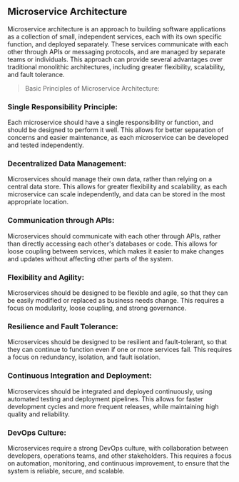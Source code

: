 ## Microservice Architecture

Microservice architecture is an approach to building software applications as a collection of small, independent services, each with its own specific function, and deployed separately. These services communicate with each other through APIs or messaging protocols, and are managed by separate teams or individuals. This approach can provide several advantages over traditional monolithic architectures, including greater flexibility, scalability, and fault tolerance.

> Basic Principles of Microservice Architecture:

### Single Responsibility Principle:
Each microservice should have a single responsibility or function, and should be designed to perform it well. This allows for better separation of concerns and easier maintenance, as each microservice can be developed and tested independently.

### Decentralized Data Management:
Microservices should manage their own data, rather than relying on a central data store. This allows for greater flexibility and scalability, as each microservice can scale independently, and data can be stored in the most appropriate location.

### Communication through APIs:
Microservices should communicate with each other through APIs, rather than directly accessing each other's databases or code. This allows for loose coupling between services, which makes it easier to make changes and updates without affecting other parts of the system.

### Flexibility and Agility:
Microservices should be designed to be flexible and agile, so that they can be easily modified or replaced as business needs change. This requires a focus on modularity, loose coupling, and strong governance.

### Resilience and Fault Tolerance:
Microservices should be designed to be resilient and fault-tolerant, so that they can continue to function even if one or more services fail. This requires a focus on redundancy, isolation, and fault isolation.

### Continuous Integration and Deployment:
Microservices should be integrated and deployed continuously, using automated testing and deployment pipelines. This allows for faster development cycles and more frequent releases, while maintaining high quality and reliability.

### DevOps Culture:
Microservices require a strong DevOps culture, with collaboration between developers, operations teams, and other stakeholders. This requires a focus on automation, monitoring, and continuous improvement, to ensure that the system is reliable, secure, and scalable.
